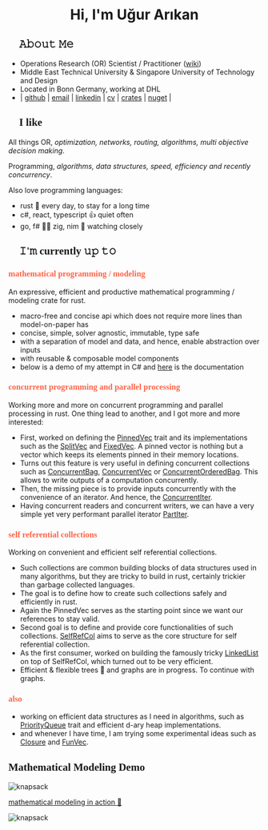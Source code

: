 <h1 align="center">Hi, I'm Uğur Arıkan</h1>

<h2 style="font-family: consolas;">👋 𝙰𝚋𝚘𝚞𝚝 𝙼𝚎</h2>

* Operations Research (OR) Scientist / Practitioner ([wiki](https://en.wikipedia.org/wiki/Operations_research))
* Middle East Technical University & Singapore University of Technology and Design
* Located in Bonn Germany, working at DHL
* | [github](https://github.com/orxfun) | [email](mailto:orx.ugur.arikan@gmail.com) | [linkedin](https://www.linkedin.com/in/uarikan/) | [cv](https://orxfun.github.io/cv/) | [crates](https://crates.io/users/orxfun) | [nuget](https://www.nuget.org/profiles/orx.ugur.arikan) |


<h2 style="font-family: consolas;">🤟 I like</h2>

All things OR, *optimization, networks, routing, algorithms, multi objective decision making*.

Programming, *algorithms, data structures, speed, efficiency and recently concurrency*.

Also love programming languages:

* rust 🤟 every day, to stay for a long time
* c#, react, typescript 👍 quiet often
* go, f# 👌🏽 zig, nim 🤔 watching closely

<h2 style="font-family: consolas;">🎈 𝙸'𝚖 currently 𝚞𝚙 𝚝𝚘</h2>

<h3 style="font-family: consolas; color:tomato">mathematical programming / modeling</h3>

An expressive, efficient and productive mathematical programming / modeling crate for rust.
  * macro-free and concise api which does not require more lines than model-on-paper has
  * concise, simple, solver agnostic, immutable, type safe
  * with a separation of model and data, and hence, enable abstraction over inputs
  * with reusable & composable model components
  * below is a demo of my attempt in C# and <a target="_blank" href="https://orxfun.github.io/orx-mathprog-gallery/">here</a> is the documentation

<h3 style="font-family: consolas; color:tomato">concurrent programming and parallel processing</h3>

Working more and more on concurrent programming and parallel processing in rust. One thing lead to another, and I got more and more interested:
* First, worked on defining the <a target="_blank" href="https://crates.io/crates/orx-pinned-vec">PinnedVec</a> trait and its implementations such as the <a target="_blank" href="https://crates.io/crates/orx-split-vec">SplitVec</a> and <a target="_blank" href="https://crates.io/crates/orx-fixed-vec">FixedVec</a>. A pinned vector is nothing but a vector which keeps its elements pinned in their memory locations.
* Turns out this feature is very useful in defining concurrent collections such as <a target="_blank" href="https://crates.io/crates/orx-concurrent-bag">ConcurrentBag</a>, <a target="_blank" href="https://crates.io/crates/orx-concurrent-vec">ConcurrentVec</a> or  <a target="_blank" href="https://crates.io/crates/orx-concurrent-ordered-bag">ConcurrentOrderedBag</a>. This allows to write outputs of a computation concurrently.
* Then, the missing piece is to provide inputs concurrently with the convenience of an iterator. And hence, the <a target="_blank" href="https://crates.io/crates/orx-concurrent-iter">ConcurrentIter</a>.
* Having concurrent readers and concurrent writers, we can have a very simple yet very performant parallel iterator <a target="_blank" href="https://crates.io/crates/orx-parallel">PartIter</a>.

<h3 style="font-family: consolas; color:tomato">self referential collections</h3>

Working on convenient and efficient self referential collections.
* Such collections are common building blocks of data structures used in many algorithms, but they are tricky to build in rust, certainly trickier than garbage collected languages.
* The goal is to define how to create such collections safely and efficiently in rust.
* Again the PinnedVec serves as the starting point since we want our references to stay valid.
* Second goal is to define and provide core functionalities of such collections. <a target="_blank" href="https://crates.io/crates/orx-selfref-col">SelfRefCol</a> aims to serve as the core structure for self referential collection.
* As the first consumer, worked on building the famously tricky <a target="_blank" href="https://crates.io/crates/orx-linked-list">LinkedList</a> on top of SelfRefCol, which turned out to be very efficient.
* Efficient & flexible trees 🌴 and graphs are in progress. To continue with graphs.

<h3 style="font-family: consolas; color:tomato">also</h3>

* working on efficient data structures as I need in algorithms, such as <a target="_blank" href="https://crates.io/crates/orx-priority-queue">PriorityQueue</a> trait and efficient d-ary heap implementations.
* and whenever I have time, I am trying some experimental ideas such as <a target="_blank" href="https://crates.io/crates/orx-closure">Closure</a> and <a target="_blank" href="https://crates.io/crates/orx-funvec">FunVec</a>.

<h2 style="font-family: consolas;">Mathematical Modeling Demo</h2>

![knapsack](https://orxfun.github.io/orx-mathprog-gallery/data/concise/knapsack.PNG)

[mathematical modeling in action 🔎](https://orxfun.github.io/orx-mathprog-gallery/img/orx_model_building_knapsack.gif)

![knapsack](https://orxfun.github.io/orx-mathprog-gallery/img/orx_model_building_knapsack-540w.gif)
